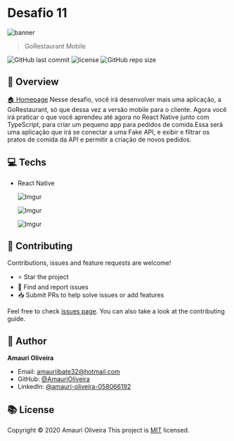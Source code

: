 
# Desafio 11

  ![banner](https://i.imgur.com/EZJe9Vm.png)

> GoRestaurant Mobile

![GitHub last commit](https://img.shields.io/github/last-commit/amauripliveira/gostack-react-native-delivery)
![license](https://img.shields.io/github/license/amaurioliveira/gostack-react-native-delivery)
![GitHub repo size](https://img.shields.io/github/repo-size/amaurioliveira/gostack-react-native-delivery)

## :telescope: Overview

  [🏠 Homepage](https://github.com/AmauriOliveira/gostack-react-native-delivery)
Nesse desafio, você irá desenvolver mais uma aplicação, a GoRestaurant, só que dessa vez a versão mobile para o cliente. Agora você irá praticar o que você aprendeu até agora no React Native junto com TypeScript, para criar um pequeno app para pedidos de comida.Essa será uma aplicação que irá se conectar a uma Fake API, e exibir e filtrar os pratos de comida da API e permitir a criação de novos pedidos.
## :computer: Techs

- React Native

  ![Imgur](https://i.imgur.com/hWQhytY.png)

  ![Imgur](https://i.imgur.com/SD3ESkN.png)

  ![Imgur](https://i.imgur.com/6T9AbNk.png)

## :star2: Contributing

Contributions, issues and feature requests are welcome!

- ⭐️ Star the project
- 🐛 Find and report issues
- 📥 Submit PRs to help solve issues or add features

Feel free to check [issues page](https://github.com/AmauriOliveira/gostack-react-native-delivery/issues). You can also take a look at the contributing guide.

## :bow: Author

**Amauri Oliveira**
* Email: amauriibate32@hotmail.com
* GitHub: [@AmauriOliveira](https://github.com/AmauriOliveira)
* LinkedIn: [@amauri-oliveira-058066192](https://linkedin.com/in/amauri-oliveira-058066192)

## :books: License

Copyright © 2020 Amauri Oliveira
This project is [MIT](license) licensed.
